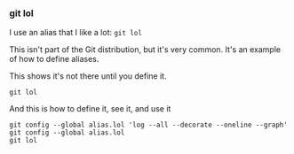 ### git lol

I use an alias that I like a lot: `git lol`

This isn't part of the Git distribution, but it's very common.
It's an example of how to define aliases.

This shows it's not there until you define it.

```
git lol
```

And this is how to define it, see it, and use it

```
git config --global alias.lol 'log --all --decorate --oneline --graph'
git config --global alias.lol
git lol
```
